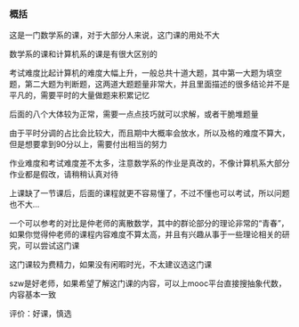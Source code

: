 ### 概括

这是一门数学系的课，对于大部分人来说，这门课的用处不大

数学系的课和计算机系的课是有很大区别的

考试难度比起计算机的难度大幅上升，一般总共十道大题，其中第一大题为填空题，第二大题为判断题，这两道大题题量非常大，并且里面描述的很多结论并不是平凡的，需要平时的大量做题来积累记忆

后面的八个大体较为正常，需要一点点技巧就可以求解，或者干脆堆题量

由于平时分调的占比会比较大，而且期中大概率会放水，所以及格的难度不算大，但是想要拿到90分以上，需要付出相当的努力

作业难度和考试难度差不太多，注意数学系的作业是真改的，不像计算机系大部分作业都是假改，请稍稍认真对待

上课缺了一节课后，后面的课程就更不容易懂了，不过不懂也可以考试，所以问题也不大...

一个可以参考的对比是仲老师的离散数学，其中的群论部分的理论非常的“青春”，如果你觉得仲老师的课程内容难度不算太高，并且有兴趣从事于一些理论相关的研究，可以尝试这门课

这门课较为费精力，如果没有闲暇时光，不太建议选这门课

szw是好老师，如果希望了解这门课的内容，可以上mooc平台直接搜抽象代数，内容基本一致

评价：好课，慎选
